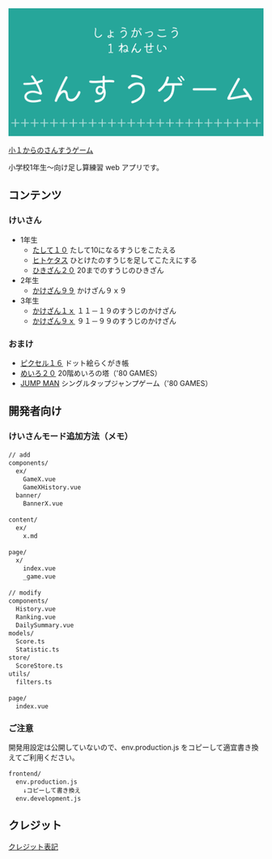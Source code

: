 <img src="https://raw.githubusercontent.com/kaku3/e1-math-plus-10/master/frontend/static/icon-1280x640.png" />

[小１からのさんすうゲーム](https://kaku3.github.io/e1-math-plus-10/frontend/dist/)

小学校1年生～向け足し算練習 web アプリです。

## コンテンツ

### けいさん
- 1年生
  - [たして１０](https://kaku3.github.io/e1-math-plus-10/frontend/dist/game-plus-10)
    たして10になるすうじをこたえる
  - [ヒトケタス](https://kaku3.github.io/e1-math-plus-10/frontend/dist/game-plus-single)
    ひとけたのすうじを足してこたえにする
  - [ひきざん２０](https://kaku3.github.io/e1-math-plus-10/frontend/dist/game-minus-20)
    20までのすうじのひきざん
- 2年生
  - [かけざん９９](https://kaku3.github.io/e1-math-plus-10/frontend/dist/game-mul-99)
    かけざん９ｘ９
- 3年生
  - [かけざん１ｘ](https://kaku3.github.io/e1-math-plus-10/frontend/dist/game-mul-1x)
    １１－１９のすうじのかけざん
  - [かけざん９ｘ](https://kaku3.github.io/e1-math-plus-10/frontend/dist/game-mul-9x)
    ９１－９９のすうじのかけざん

### おまけ
- [ピクセル１６](https://kaku3.github.io/e1-math-plus-10/frontend/dist/pixel16)
  ドット絵らくがき帳
- [めいろ２０](https://kaku3.github.io/e1-math-plus-10/frontend/dist/game-maze-20)
  20階めいろの塔（'80 GAMES）
- [JUMP MAN](https://kaku3.github.io/e1-math-plus-10/frontend/dist/game-jump-man)
  シングルタップジャンプゲーム（'80 GAMES）

## 開発者向け

### けいさんモード追加方法（メモ）
```
// add
components/
  ex/
    GameX.vue
    GameXHistory.vue
  banner/
    BannerX.vue

content/
  ex/
    x.md

page/
  x/
    index.vue
    _game.vue

// modify
components/
  History.vue
  Ranking.vue
  DailySummary.vue
models/
  Score.ts
  Statistic.ts
store/
  ScoreStore.ts
utils/
  filters.ts

page/
  index.vue
```

### ご注意

開発用設定は公開していないので、env.production.js をコピーして適宜書き換えてご利用ください。
```
frontend/
  env.production.js
    ↓コピーして書き換え
  env.development.js
```

## クレジット
[クレジット表記](https://github.com/kaku3/e1-math-plus-10/tree/master/frontend/content/credits.md)
